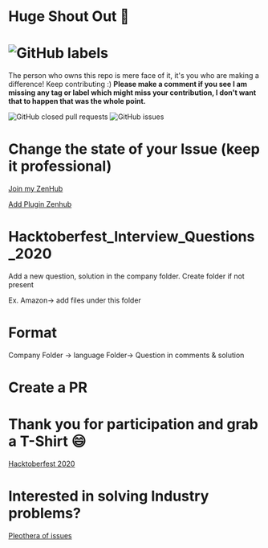 # Huge Shout Out :clap:
# ![GitHub labels](https://img.shields.io/github/labels/achoudh5/Manipulating_Excel_Sheet/Hacktoberfest?style=for-the-badge)  
  The person who owns this repo is mere face of it, it's you who are making a difference! Keep contributing :)
  **Please make a comment if you see I am missing any tag or label which might miss your contribution, I don't want that to happen that was the whole point.**

![GitHub closed pull requests](https://img.shields.io/github/issues-pr-closed/achoudh5/Hacktoberfest_Interview_Questions_2020?color=florgreen) ![GitHub issues](https://img.shields.io/github/issues/achoudh5/Hacktoberfest_Interview_Questions_2020?color=red)


# Change the state of your Issue (keep it professional)

[Join my ZenHub](https://app.zenhub.com/workspaces/hacktoberfest-2020-5f7a0f7702a0990012ca8872/board)


[Add Plugin Zenhub](https://chrome.google.com/webstore/detail/zenhub-for-github/ogcgkffhplmphkaahpmffcafajaocjbd/related)

# Hacktoberfest_Interview_Questions_2020
Add a new question, solution in the company folder. Create folder if not present

Ex. Amazon-> add files under this folder

# Format
Company Folder -> language Folder-> Question in comments & solution

# Create a PR
# Thank you for participation and grab a T-Shirt :smile:
[Hacktoberfest 2020](https://hacktoberfest.digitalocean.com/)

# Interested in solving Industry problems?
[Pleothera of issues](https://github.com/achoudh5/Manipulating_Excel_Sheet)
